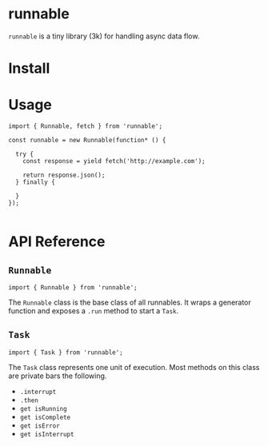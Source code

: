 
# runnable

`runnable` is a tiny library (3k) for handling async data flow.

# Install

# Usage

```
import { Runnable, fetch } from 'runnable';

const runnable = new Runnable(function* () {

  try {
    const response = yield fetch('http://example.com');

    return response.json();
  } finally {

  }
});


```

# API Reference

## `Runnable`

```
import { Runnable } from 'runnable';
```

The `Runnable` class is the base class of all runnables. It wraps a generator
function and exposes a `.run` method to start a `Task`.

## `Task`

```
import { Task } from 'runnable';
```

The `Task` class represents one unit of execution. Most methods on this class are private bars the following.

- `.interrupt`
- `.then`
- `get isRunning`
- `get isComplete`
- `get isError`
- `get isInterrupt`

